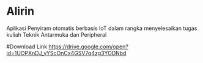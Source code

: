 # Alirin
Aplikasi Penyiram otomatis berbasis IoT dalam rangka menyelesaikan tugas kuliah Teknik Antarmuka dan Peripheral

#Download Link
https://drive.google.com/open?id=1UOPXnDJ_yYScOnCx4GSV7q4zg3YODNbd
